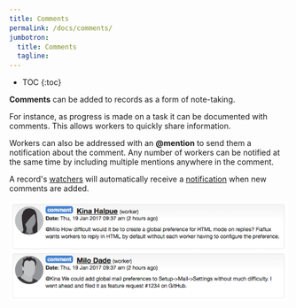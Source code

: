 ```yaml
---
title: Comments
permalink: /docs/comments/
jumbotron:
  title: Comments
  tagline: 
---
```


* TOC
{:toc}

**Comments** can be added to records as a form of note-taking.

For instance, as progress is made on a task it can be documented with comments.  This allows workers to quickly share information.

Workers can also be addressed with an **@mention** to send them a notification about the comment. Any number of workers can be notified at the same time by including multiple mentions anywhere in the comment.

A record's [watchers](/docs/watchers/) will automatically receive a [notification](/docs/notifications/) when new comments are added.

<div class="cerb-screenshot">
<img src="/assets/images/docs/using-cerb/records/comments.png" class="screenshot">
</div>

